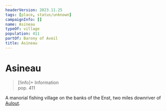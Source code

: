 ```yaml
---
headerVersion: 2023.11.25
tags: [place, status/unknown]
campaignInfo: []
name: Asineau
typeOf: village
population: 411
partOf: Barony of Aveil
title: Asineau
---
```

# Asineau
>[!info]+ Information  
> pop. 411  
>   
>> 

A manorial fishing village on the banks of the Enst, two miles downriver of [Aulout](<./aulout.md>).